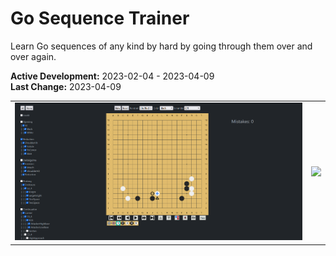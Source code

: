 # Go Sequence Trainer
Learn Go sequences of any kind by hard by going through them over and over again.

**Active Development:** 2023-02-04 - 2023-04-09<br>
**Last Change:** 2023-04-09<br>

| | |
| :---: | :---: |
| ![](/Screenshots/1-Page.png) | ![](/Screenshots/.png) |
 
